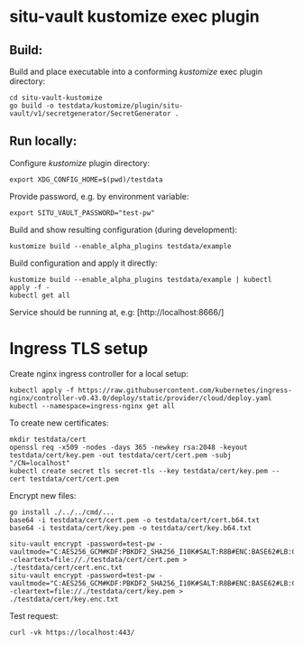 # situ-vault kustomize exec plugin

## Build:

Build and place executable into a conforming *kustomize* exec plugin directory:

```
cd situ-vault-kustomize
go build -o testdata/kustomize/plugin/situ-vault/v1/secretgenerator/SecretGenerator .
```

## Run locally:

Configure *kustomize* plugin directory:

```
export XDG_CONFIG_HOME=$(pwd)/testdata
```

Provide password, e.g. by environment variable:

```
export SITU_VAULT_PASSWORD="test-pw"
```

Build and show resulting configuration (during development):

```
kustomize build --enable_alpha_plugins testdata/example
```

Build configuration and apply it directly:

```
kustomize build --enable_alpha_plugins testdata/example | kubectl apply -f - 
kubectl get all
```

Service should be running at, e.g: [http://localhost:8666/]

# Ingress TLS setup

Create nginx ingress controller for a local setup:

```
kubectl apply -f https://raw.githubusercontent.com/kubernetes/ingress-nginx/controller-v0.43.0/deploy/static/provider/cloud/deploy.yaml
kubectl --namespace=ingress-nginx get all
```

To create new certificates:

```
mkdir testdata/cert
openssl req -x509 -nodes -days 365 -newkey rsa:2048 -keyout testdata/cert/key.pem -out testdata/cert/cert.pem -subj "/CN=localhost"
kubectl create secret tls secret-tls --key testdata/cert/key.pem --cert testdata/cert/cert.pem
```

Encrypt new files:

```
go install ./../../cmd/...
base64 -i testdata/cert/cert.pem -o testdata/cert/cert.b64.txt
base64 -i testdata/cert/key.pem -o testdata/cert/key.b64.txt

situ-vault encrypt -password=test-pw -vaultmode="C:AES256_GCM#KDF:PBKDF2_SHA256_I10K#SALT:R8B#ENC:BASE62#LB:CH100" -cleartext=file://./testdata/cert/cert.pem > ./testdata/cert/cert.enc.txt
situ-vault encrypt -password=test-pw -vaultmode="C:AES256_GCM#KDF:PBKDF2_SHA256_I10K#SALT:R8B#ENC:BASE62#LB:CH100" -cleartext=file://./testdata/cert/key.pem > ./testdata/cert/key.enc.txt
```

Test request:

```
curl -vk https://localhost:443/
```
